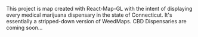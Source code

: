 This project is map created with React-Map-GL with the intent of displaying every medical marijuana dispensary in the state of Connecticut. It's essentially a stripped-down version of WeedMaps. CBD Dispensaries are coming soon...
